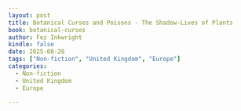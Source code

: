```yaml
---
layout: post
title: Botanical Curses and Poisons - The Shadow-Lives of Plants
book: botanical-curses
author: Fez Inkwright
kindle: false
date: 2025-08-28
tags: ["Non-fiction", "United Kingdom", "Europe"]
categories:
  - Non-fiction
  - United Kingdom
  - Europe

---
```

